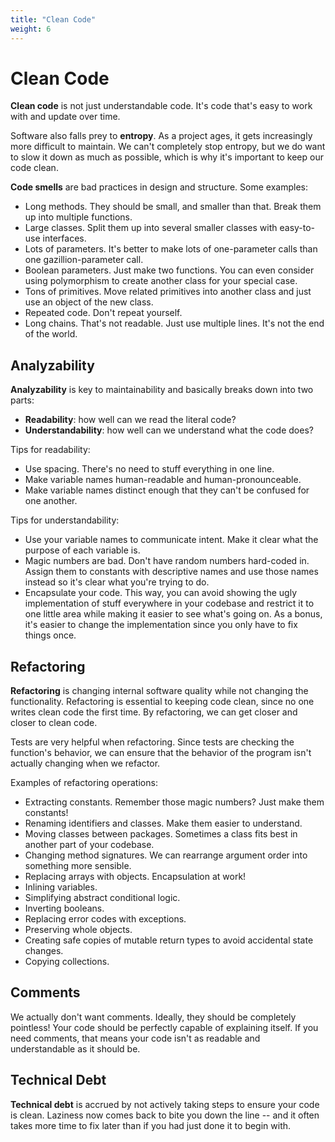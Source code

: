 ```yaml
---
title: "Clean Code"
weight: 6
---
```


<!-- markdownlint-disable-next-line MD025 -->
# Clean Code

**Clean code** is not just understandable code. It's code that's easy to work with and update over time.

Software also falls prey to **entropy**. As a project ages, it gets increasingly more difficult to maintain. We can't completely stop entropy, but we do want to slow it down as much as possible, which is why it's important to keep our code clean.

**Code smells** are bad practices in design and structure. Some examples:

* Long methods. They should be small, and smaller than that. Break them up into multiple functions.
* Large classes. Split them up into several smaller classes with easy-to-use interfaces.
* Lots of parameters. It's better to make lots of one-parameter calls than one gazillion-parameter call.
* Boolean parameters. Just make two functions. You can even consider using polymorphism to create another class for your special case.
* Tons of primitives. Move related primitives into another class and just use an object of the new class.
* Repeated code. Don't repeat yourself.
* Long chains. That's not readable. Just use multiple lines. It's not the end of the world.

## Analyzability

**Analyzability** is key to maintainability and basically breaks down into two parts:

* **Readability**: how well can we read the literal code?
* **Understandability**: how well can we understand what the code does?

Tips for readability:

* Use spacing. There's no need to stuff everything in one line.
* Make variable names human-readable and human-pronounceable.
* Make variable names distinct enough that they can't be confused for one another.

Tips for understandability:

* Use your variable names to communicate intent. Make it clear what the purpose of each variable is.
* Magic numbers are bad. Don't have random numbers hard-coded in. Assign them to constants with descriptive names and use those names instead so it's clear what you're trying to do.
* Encapsulate your code. This way, you can avoid showing the ugly implementation of stuff everywhere in your codebase and restrict it to one little area while making it easier to see what's going on. As a bonus, it's easier to change the implementation since you only have to fix things once.

## Refactoring

**Refactoring** is changing internal software quality while not changing the functionality. Refactoring is essential to keeping code clean, since no one writes clean code the first time. By refactoring, we can get closer and closer to clean code.

Tests are very helpful when refactoring. Since tests are checking the function's behavior, we can ensure that the behavior of the program isn't actually changing when we refactor.

Examples of refactoring operations:

* Extracting constants. Remember those magic numbers? Just make them constants!
* Renaming identifiers and classes. Make them easier to understand.
* Moving classes between packages. Sometimes a class fits best in another part of your codebase.
* Changing method signatures. We can rearrange argument order into something more sensible.
* Replacing arrays with objects. Encapsulation at work!
* Inlining variables.
* Simplifying abstract conditional logic.
* Inverting booleans.
* Replacing error codes with exceptions.
* Preserving whole objects.
* Creating safe copies of mutable return types to avoid accidental state changes.
* Copying collections.

## Comments

We actually don't want comments. Ideally, they should be completely pointless! Your code should be perfectly capable of explaining itself. If you need comments, that means your code isn't as readable and understandable as it should be.

## Technical Debt

**Technical debt** is accrued by not actively taking steps to ensure your code is clean. Laziness now comes back to bite you down the line -- and it often takes more time to fix later than if you had just done it to begin with.
